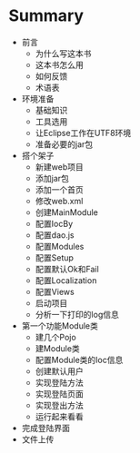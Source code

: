 # Summary

* 前言
   * 为什么写这本书
   * 这本书怎么用
   * 如何反馈
   * 术语表
* 环境准备
   * 基础知识
   * 工具选用
   * 让Eclipse工作在UTF8环境
   * 准备必要的jar包
* 搭个架子
   * 新建web项目
   * 添加jar包
   * 添加一个首页
   * 修改web.xml
   * 创建MainModule
   * 配置IocBy
   * 配置dao.js
   * 配置Modules
   * 配置Setup
   * 配置默认Ok和Fail
   * 配置Localization
   * 配置Views
   * 启动项目
   * 分析一下打印的log信息
* 第一个功能Module类
   * 建几个Pojo
   * 建Module类
   * 配置Module类的Ioc信息
   * 创建默认用户
   * 实现登陆方法
   * 实现登陆页面
   * 实现登出方法
   * 运行起来看看
* 完成登陆界面
* 文件上传

